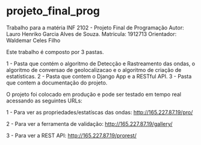 # projeto_final_prog
Trabalho para a matéria INF 2102 - Projeto Final de Programação
Autor: Lauro Henriko Garcia Alves de Souza.
Matricula: 1912713
Orientador: Waldemar Celes Filho


Este trabalho é composto por 3 pastas.

1 - Pasta <algoritmo> que contém o algoritmo de Detecção e Rastreamento das ondas, o algoritmo de conversao de geolocalizacao e o algoritmo de criação de estatísticas.
2 - Pasta <web> que contem o Django App e a RESTful API.
3 - Pasta <documentacao> que contem a documentação do projeto.
  

O projeto foi colocado em produção e pode ser testado em tempo real acessando as seguintes URLs:

1 - Para ver as propriedades/estatíscas das ondas: http://165.227.87.19/pro/

2 - Para ver a ferramenta de validação: http://165.227.87.19/gallery/

3 - Para ver a REST API: http://165.227.87.19/prorest/


